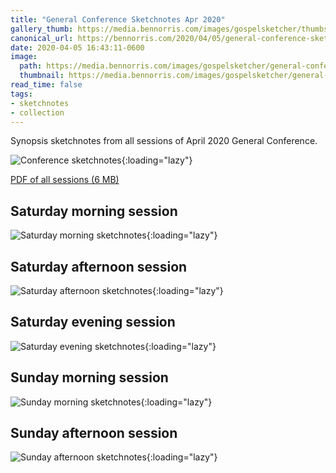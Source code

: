 ```yaml
---
title: "General Conference Sketchnotes Apr 2020"
gallery_thumb: https://media.bennorris.com/images/gospelsketcher/thumbs/apr-20-intro.jpg
canonical_url: https://bennorris.com/2020/04/05/general-conference-sketchnotes-apr-2020
date: 2020-04-05 16:43:11-0600
image:
  path: https://media.bennorris.com/images/gospelsketcher/general-conference/apr-2020/apr-20-header.jpg
  thumbnail: https://media.bennorris.com/images/gospelsketcher/general-conference/apr-2020/apr-20-header.jpg
read_time: false
tags:
- sketchnotes
- collection
---
```


Synopsis sketchnotes from all sessions of April 2020 General Conference.

![Conference sketchnotes](https://media.bennorris.com/images/gospelsketcher/general-conference/apr-2020/apr-20-intro.jpg){:loading="lazy"}

[PDF of all sessions (6 MB)](https://media.bennorris.com/images/gospelsketcher/general-conference/apr-2020/apr-2020-general-conference-sketchnotes.pdf)

## Saturday morning session

![Saturday morning sketchnotes](https://media.bennorris.com/images/gospelsketcher/general-conference/apr-2020/apr-20-1-sat-am.jpg){:loading="lazy"}

## Saturday afternoon session

![Saturday afternoon sketchnotes](https://media.bennorris.com/images/gospelsketcher/general-conference/apr-2020/apr-20-2-sat-pm.jpg){:loading="lazy"}

## Saturday evening session

![Saturday evening sketchnotes](https://media.bennorris.com/images/gospelsketcher/general-conference/apr-2020/apr-20-3-sat-eve.jpg){:loading="lazy"}

## Sunday morning session

![Sunday morning sketchnotes](https://media.bennorris.com/images/gospelsketcher/general-conference/apr-2020/apr-20-4-sun-am.jpg){:loading="lazy"}

## Sunday afternoon session

![Sunday afternoon sketchnotes](https://media.bennorris.com/images/gospelsketcher/general-conference/apr-2020/apr-20-5-sun-pm.jpg){:loading="lazy"}
